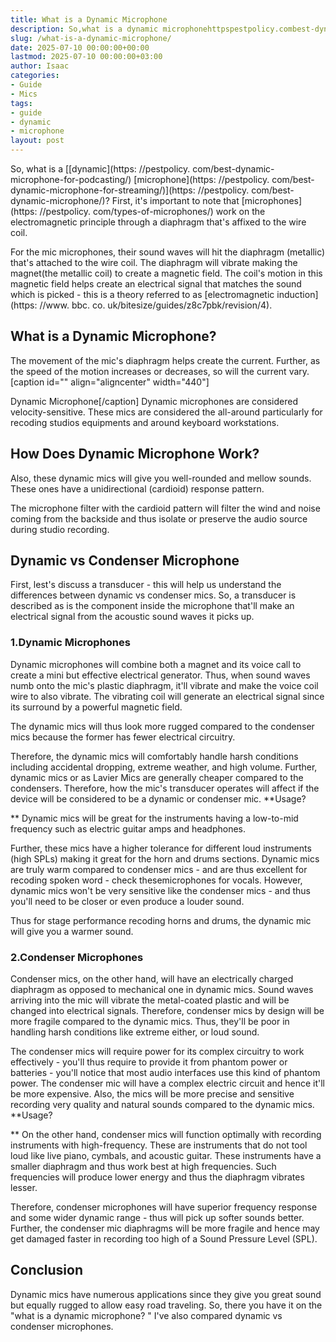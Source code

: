```yaml
---
title: What is a Dynamic Microphone
description: So,what is a dynamic microphonehttpspestpolicy.combest-dynamic-microphone ? First, it's important to note that microphones work on the electromagnetic...
slug: /what-is-a-dynamic-microphone/
date: 2025-07-10 00:00:00+00:00
lastmod: 2025-07-10 00:00:00+03:00
author: Isaac
categories:
- Guide
- Mics
tags:
- guide
- dynamic
- microphone
layout: post
---
```


So, what is a [[dynamic](https: //pestpolicy. com/best-dynamic-microphone-for-podcasting/) [microphone](https: //pestpolicy. com/best-dynamic-microphone-for-streaming/)](https: //pestpolicy. com/best-dynamic-microphone/)? First, it's important to note that [microphones](https: //pestpolicy. com/types-of-microphones/) work on the electromagnetic principle through a diaphragm that's affixed to the wire coil.

For the mic microphones, their sound waves will hit the diaphragm (metallic) that's attached to the wire coil. The diaphragm will vibrate making the magnet(the metallic coil) to create a magnetic field. The coil's motion in this magnetic field helps create an electrical signal that matches the sound which is picked - this is a theory referred to as [electromagnetic induction](https: //www. bbc. co. uk/bitesize/guides/z8c7pbk/revision/4).

##  What is a Dynamic Microphone?

The movement of the mic's diaphragm helps create the current. Further, as the speed of the motion increases or decreases, so will the current vary. [caption id="" align="aligncenter" width="440"]

Dynamic Microphone[/caption] Dynamic microphones are considered velocity-sensitive. These mics are considered the all-around particularly for recoding studios equipments and around keyboard workstations.

##  How Does Dynamic Microphone Work?

Also, these dynamic mics will give you well-rounded and mellow sounds. These ones have a unidirectional (cardioid) response pattern.

The microphone filter with the cardioid pattern will filter the wind and noise coming from the backside and thus isolate or preserve the audio source during studio recording.

##  Dynamic vs Condenser Microphone

First, lest's discuss a transducer - this will help us understand the differences between dynamic vs condenser mics. So, a transducer is described as is the component inside the microphone that'll make an electrical signal from the acoustic sound waves it picks up.

###  1.Dynamic Microphones

Dynamic microphones will combine both a magnet and its voice call to create a mini but effective electrical generator. Thus, when sound waves numb onto the mic's plastic diaphragm, it'll vibrate and make the voice coil wire to also vibrate. The vibrating coil will generate an electrical signal since its surround by a powerful magnetic field.

The dynamic mics will thus look more rugged compared to the condenser mics because the former has fewer electrical circuitry.

Therefore, the dynamic mics will comfortably handle harsh conditions including accidental dropping, extreme weather, and high volume. Further, dynamic mics or as Lavier Mics are generally cheaper compared to the condensers. Therefore, how the mic's transducer operates will affect if the device will be considered to be a dynamic or condenser mic. **Usage?

** Dynamic mics will be great for the instruments having a low-to-mid frequency such as electric guitar amps and headphones.

Further, these mics have a higher tolerance for different loud instruments (high SPLs) making it great for the horn and drums sections. Dynamic mics are truly warm compared to condenser mics - and are thus excellent for recoding spoken word - check thesemicrophones for vocals. However, dynamic mics won't be very sensitive like the condenser mics - and thus you'll need to be closer or even produce a louder sound.

Thus for stage performance recoding horns and drums, the dynamic mic will give you a warmer sound.

###  2.Condenser Microphones

Condenser mics, on the other hand, will have an electrically charged diaphragm as opposed to mechanical one in dynamic mics. Sound waves arriving into the mic will vibrate the metal-coated plastic and will be changed into electrical signals. Therefore, condenser mics by design will be more fragile compared to the dynamic mics. Thus, they'll be poor in handling harsh conditions like extreme either, or loud sound.

The condenser mics will require power for its complex circuitry to work effectively - you'll thus require to provide it from phantom power or batteries - you'll notice that most audio interfaces use this kind of phantom power. The condenser mic will have a complex electric circuit and hence it'll be more expensive. Also, the mics will be more precise and sensitive recording very quality and natural sounds compared to the dynamic mics. **Usage?

** On the other hand, condenser mics will function optimally with recording instruments with high-frequency. These are instruments that do not tool loud like live piano, cymbals, and acoustic guitar. These instruments have a smaller diaphragm and thus work best at high frequencies. Such frequencies will produce lower energy and thus the diaphragm vibrates lesser.

Therefore, condenser microphones will have superior frequency response and some wider dynamic range - thus will pick up softer sounds better. Further, the condenser mic diaphragms will be more fragile and hence may get damaged faster in recording too high of a Sound Pressure Level (SPL).

##  Conclusion

Dynamic mics have numerous applications since they give you great sound but equally rugged to allow easy road traveling. So, there you have it on the "what is a dynamic microphone? " I've also compared dynamic vs condenser microphones.
